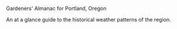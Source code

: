 Gardeners' Almanac for Portland, Oregon

An at a glance guide to the historical weather patterns of the region.
